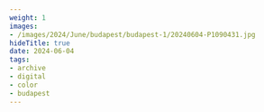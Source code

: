 ```yaml
---
weight: 1
images:
- /images/2024/June/budapest/budapest-1/20240604-P1090431.jpg
hideTitle: true
date: 2024-06-04
tags:
- archive
- digital
- color
- budapest
---
```



